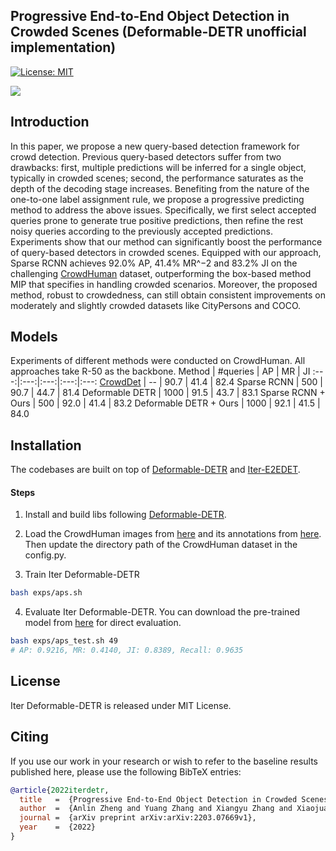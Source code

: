 ## Progressive End-to-End Object Detection in Crowded Scenes (Deformable-DETR unofficial implementation)

[![License: MIT](https://img.shields.io/badge/License-MIT-yellow.svg)](https://opensource.org/licenses/MIT)

![](https://github.com/megvii-research/Iter-E2EDET/raw/main/readme/fig.jpg)

## Introduction

In this paper, we propose a new query-based detection framework for crowd detection. Previous query-based detectors suffer from two drawbacks: first, multiple predictions will be inferred for a single object, typically in crowded scenes; second, the performance saturates as the
depth of the decoding stage increases. Benefiting from the nature of the one-to-one label assignment rule, we propose a progressive predicting method to address the above issues. Specifically, we first select accepted queries prone to generate true positive predictions, then refine the rest
noisy queries according to the previously accepted predictions. Experiments show that our method can significantly boost the performance of query-based detectors in crowded scenes. Equipped with our approach, Sparse RCNN achieves 92.0% AP, 41.4% MR^−2 and 83.2% JI on the challenging [CrowdHuman]() dataset, outperforming the box-based method MIP that specifies in handling crowded scenarios. Moreover, the proposed method, robust to crowdedness, can still obtain consistent improvements on moderately and slightly crowded datasets like CityPersons and COCO.

## Models

Experiments of different methods were conducted on CrowdHuman. All approaches take R-50 as the backbone.
Method | #queries | AP | MR | JI 
:---:|:---:|:---:|:---:|:---:
[CrowdDet](https://openaccess.thecvf.com/content_CVPR_2020/papers/Chu_Detection_in_Crowded_Scenes_One_Proposal_Multiple_Predictions_CVPR_2020_paper.pdf) | -- | 90.7 | 41.4 | 82.4
Sparse RCNN | 500 | 90.7 | 44.7 | 81.4 
Deformable DETR | 1000 | 91.5 | 43.7 | 83.1
Sparse RCNN + Ours | 500 | 92.0 | 41.4 | 83.2
Deformable DETR + Ours | 1000 | 92.1 | 41.5 | 84.0
## Installation
The codebases are built on top of [Deformable-DETR](https://github.com/fundamentalvision/Deformable-DETR) and [Iter-E2EDET](https://github.com/megvii-research/Iter-E2EDET).

#### Steps
1. Install and build libs following [Deformable-DETR](https://github.com/fundamentalvision/Deformable-DETR).

2. Load the CrowdHuman images from [here](https://www.crowdhuman.org/download.html) and its annotations from [here](https://drive.google.com/file/d/11TKQWUNDf63FbjLHU9iEASm2nE7exgF8/view?usp=sharing). Then update the directory path of the CrowdHuman dataset in the config.py.

3. Train Iter Deformable-DETR
```bash
bash exps/aps.sh
```

4. Evaluate Iter Deformable-DETR. You can download the pre-trained model from [here](https://drive.google.com/file/d/1D8nzWLjZ-eHZG-0pNW0iDm5t9wNVsQSp/view?usp=sharing) for direct evaluation.
```bash
bash exps/aps_test.sh 49
# AP: 0.9216, MR: 0.4140, JI: 0.8389, Recall: 0.9635
```

## License

Iter Deformable-DETR is released under MIT License.


## Citing

If you use our work in your research or wish to refer to the baseline results published here, please use the following BibTeX entries:

```BibTeX
@article{2022iterdetr,
  title   =  {Progressive End-to-End Object Detection in Crowded Scenes},
  author  =  {Anlin Zheng and Yuang Zhang and Xiangyu Zhang and Xiaojuan Qi and Jian Sun},
  journal =  {arXiv preprint arXiv:arXiv:2203.07669v1},
  year    =  {2022}
}
```
